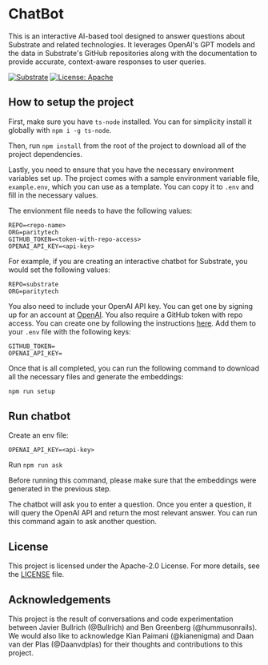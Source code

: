 # ChatBot

This is an interactive AI-based tool designed to answer questions about Substrate and related technologies. It leverages OpenAI's GPT models and the data in Substrate's GitHub repositories along with the documentation to provide accurate, context-aware responses to user queries.

[![Substrate](https://img.shields.io/badge/Substrate-100000?style=flat&logo=polkadot&logoColor=E6007A&labelColor=000000&color=21CC85)](https://github.com/paritytech/substrate)
[![License: Apache](https://img.shields.io/badge/License-Apache%202.0-blue.svg)](https://opensource.org/licenses/Apache-2.0)

## How to setup the project

First, make sure you have `ts-node` installed. You can for simplicity install it globally with `npm i -g ts-node`.

Then, run `npm install` from the root of the project to download all of the project dependencies.

Lastly, you need to ensure that you have the necessary environment variables set up. The project comes with a sample environment variable file, `example.env`, which you can use as a template. You can copy it to `.env` and fill in the necessary values.

The envionment file needs to have the following values:

```env
REPO=<repo-name>
ORG=paritytech
GITHUB_TOKEN=<token-with-repo-access>
OPENAI_API_KEY=<api-key>
```

For example, if you are creating an interactive chatbot for Substrate, you would set the following values:

```env
REPO=substrate
ORG=paritytech
```

You also need to include your OpenAI API key. You can get one by signing up for an account at [OpenAI](https://openai.com/). You also require a GitHub token with repo access. You can create one by following the instructions [here](https://docs.github.com/en/github/authenticating-to-github/creating-a-personal-access-token). Add them to your `.env` file with the following keys:

```env
GITHUB_TOKEN=
OPENAI_API_KEY=
```

Once that is all completed, you can run the following command to download all the necessary files and generate the embeddings:

```bash
npm run setup
```

## Run chatbot

Create an env file:

```env
OPENAI_API_KEY=<api-key>
```

Run `npm run ask`

Before running this command, please make sure that the embeddings were generated in the previous step.

The chatbot will ask you to enter a question. Once you enter a question, it will query the OpenAI API and return the most relevant answer. You can run this command again to ask another question.

## License

This project is licensed under the Apache-2.0 License. For more details, see the [LICENSE](LICENSE) file.

## Acknowledgements

This project is the result of conversations and code experimentation between Javier Bullrich (@Bullrich) and Ben Greenberg (@hummusonrails). We would also like to acknowledge Kian Paimani (@kianenigma) and Daan van der Plas (@Daanvdplas) for their thoughts and contributions to this project.
